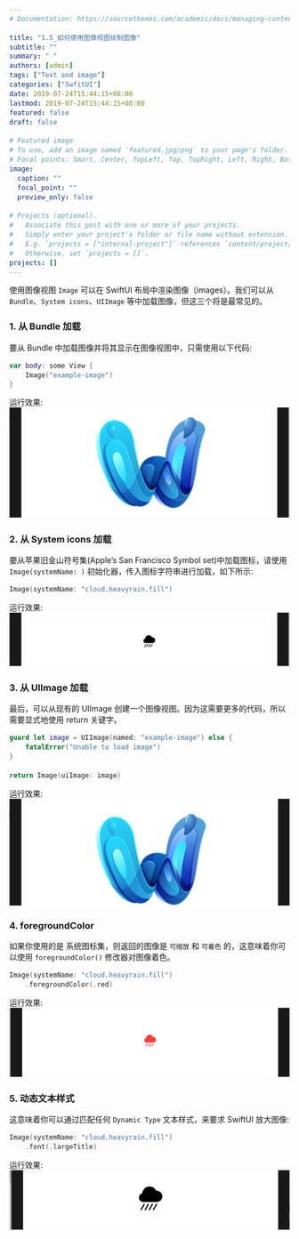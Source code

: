 ```yaml
---
# Documentation: https://sourcethemes.com/academic/docs/managing-content/

title: "1.5_如何使用图像视图绘制图像"
subtitle: ""
summary: " "
authors: [admin]
tags: ["Text and image"]
categories: ["SwfitUI"]
date: 2019-07-24T15:44:15+08:00
lastmod: 2019-07-24T15:44:15+08:00
featured: false
draft: false

# Featured image
# To use, add an image named `featured.jpg/png` to your page's folder.
# Focal points: Smart, Center, TopLeft, Top, TopRight, Left, Right, BottomLeft, Bottom, BottomRight.
image:
  caption: ""
  focal_point: ""
  preview_only: false

# Projects (optional).
#   Associate this post with one or more of your projects.
#   Simply enter your project's folder or file name without extension.
#   E.g. `projects = ["internal-project"]` references `content/project/deep-learning/index.md`.
#   Otherwise, set `projects = []`.
projects: []
---
```


使用图像视图 `Image` 可以在 SwiftUI 布局中渲染图像（images）。我们可以从 `Bundle`、`System icons`、`UIImage` 等中加载图像，但这三个将是最常见的。

### 1. 从 Bundle 加载
要从 Bundle 中加载图像并将其显示在图像视图中，只需使用以下代码:
```swift
var body: some View {
    Image("example-image")
}
```
运行效果:
![load_image_from_bundle](img/load_image_from_bundle.png "load image from buldle")

### 2. 从 System icons 加载
要从苹果旧金山符号集(Apple’s San Francisco Symbol set)中加载图标，请使用 `Image(systemName: )` 初始化器，传入图标字符串进行加载，如下所示:
```swift
Image(systemName: "cloud.heavyrain.fill")
```
运行效果:
![load_image_from_systemicon](img/load_image_from_systemicon.png "load image from system icons")

### 3. 从 UIImage 加载
最后，可以从现有的 UIImage 创建一个图像视图。因为这需要更多的代码，所以需要显式地使用 return 关键字。
```swift
guard let image = UIImage(named: "example-image") else {
    fatalError("Unable to load image")
}

return Image(uiImage: image)
```
运行效果:
![load_image_from_uiimage](img/load_image_from_uiimage.png "load image from uiimage")

### 4. foregroundColor
如果你使用的是 系统图标集，则返回的图像是 `可缩放` 和 `可着色` 的，这意味着你可以使用 `foregroundColor()` 修改器对图像着色。
```swift
Image(systemName: "cloud.heavyrain.fill")
    .foregroundColor(.red)
```
运行效果:
![foreground_color_image](img/foreground_color_image.png "set foreground color for system icon")
### 5. 动态文本样式
这意味着你可以通过匹配任何 `Dynamic Type` 文本样式，来要求 SwiftUI 放大图像:
```swift
Image(systemName: "cloud.heavyrain.fill")
    .font(.largeTitle)
```
运行效果:
![font_largetitle_image](img/font_largetitle_image.png "set font as largeTitle for system icons")